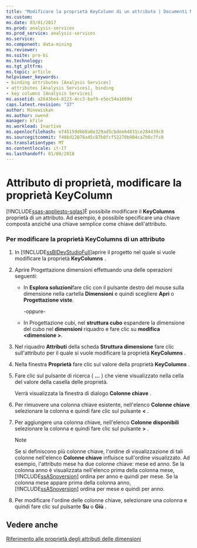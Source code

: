 ```yaml
---
title: "Modificare la proprietà KeyColumn di un attributo | Documenti Microsoft"
ms.custom: 
ms.date: 03/01/2017
ms.prod: analysis-services
ms.prod_service: analysis-services
ms.service: 
ms.component: data-mining
ms.reviewer: 
ms.suite: pro-bi
ms.technology: 
ms.tgt_pltfrm: 
ms.topic: article
helpviewer_keywords:
- binding attributes [Analysis Services]
- attributes [Analysis Services], binding
- key columns [Analysis Services]
ms.assetid: a2643be4-8123-4cc3-baf9-e5ec54a1669d
caps.latest.revision: "37"
author: Minewiskan
ms.author: owend
manager: kfile
ms.workload: Inactive
ms.openlocfilehash: e745159dbb8a8e329ad5cbdee64831ce284439c8
ms.sourcegitcommit: f486d12078a45c87b0fcf52270b904ca7b0c7fc8
ms.translationtype: MT
ms.contentlocale: it-IT
ms.lasthandoff: 01/08/2018
---
```

# <a name="attribute-properties---modify-the-keycolumn-property"></a>Attributo di proprietà, modificare la proprietà KeyColumn
[!INCLUDE[ssas-appliesto-sqlas](../../includes/ssas-appliesto-sqlas.md)]È possibile modificare il **KeyColumns** proprietà di un attributo. Ad esempio, è possibile specificare una chiave composta anziché una chiave semplice come chiave dell'attributo.  
  
### <a name="to-modify-the-keycolumns-property-of-an-attribute"></a>Per modificare la proprietà KeyColumns di un attributo  
  
1.  In [!INCLUDE[ssBIDevStudioFull](../../includes/ssbidevstudiofull-md.md)]aprire il progetto nel quale si vuole modificare la proprietà **KeyColumns** .  
  
2.  Aprire Progettazione dimensioni effettuando una delle operazioni seguenti:  
  
    -   In **Esplora soluzioni**fare clic con il pulsante destro del mouse sulla dimensione nella cartella **Dimensioni** e quindi scegliere **Apri** o **Progettazione viste**.  
  
         -oppure-  
  
    -   In Progettazione cubi, nel **struttura cubo** espandere la dimensione del cubo nel **dimensioni** riquadro e fare clic su **modifica \<dimensione >**.  
  
3.  Nel riquadro **Attributi** della scheda **Struttura dimensione** fare clic sull'attributo per il quale si vuole modificare la proprietà **KeyColumns** .  
  
4.  Nella finestra **Proprietà** fare clic sul valore della proprietà **KeyColumns** .  
  
5.  Fare clic sul pulsante di ricerca ( **...** ) che viene visualizzato nella cella del valore della casella delle proprietà.  
  
     Verrà visualizzata la finestra di dialogo **Colonne chiave** .  
  
6.  Per rimuovere una colonna chiave esistente, nell'elenco **Colonne chiave** selezionare la colonna e quindi fare clic sul pulsante **\<** .  
  
7.  Per aggiungere una colonna chiave, nell'elenco **Colonne disponibili** selezionare la colonna e quindi fare clic sul pulsante **>** .  
  
    > [!NOTE]  
    >  Se si definiscono più colonne chiave, l'ordine di visualizzazione di tali colonne nell'elenco **Colonne chiave** influisce sull'ordine visualizzato. Ad esempio, l'attributo mese ha due colonne chiave: mese ed anno. Se la colonna anno è visualizzata nell'elenco prima della colonna mese, [!INCLUDE[ssASnoversion](../../includes/ssasnoversion-md.md)] ordina per anno e quindi per mese. Se la colonna mese appare prima della colonna anno, [!INCLUDE[ssASnoversion](../../includes/ssasnoversion-md.md)] ordina per mese e quindi per anno.  
  
8.  Per modificare l'ordine delle colonne chiave, selezionare una colonna e quindi fare clic sul pulsante **Su** o **Giù** .  
  
## <a name="see-also"></a>Vedere anche  
 [Riferimento alle proprietà degli attributi delle dimensioni](../../analysis-services/multidimensional-models/dimension-attribute-properties-reference.md)  
  
  
